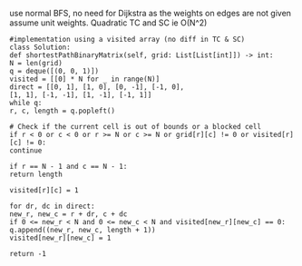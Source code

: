 use normal BFS, no need for Dijkstra as the weights on edges are not given assume unit weights. Quadratic TC and SC ie O(N^2)
​
```
#implementation using a visited array (no diff in TC & SC)
class Solution:
def shortestPathBinaryMatrix(self, grid: List[List[int]]) -> int:
N = len(grid)
q = deque([(0, 0, 1)])
visited = [[0] * N for _ in range(N)]
direct = [[0, 1], [1, 0], [0, -1], [-1, 0],
[1, 1], [-1, -1], [1, -1], [-1, 1]]
while q:
r, c, length = q.popleft()
​
# Check if the current cell is out of bounds or a blocked cell
if r < 0 or c < 0 or r >= N or c >= N or grid[r][c] != 0 or visited[r][c] != 0:
continue
​
if r == N - 1 and c == N - 1:
return length
​
visited[r][c] = 1
​
for dr, dc in direct:
new_r, new_c = r + dr, c + dc
if 0 <= new_r < N and 0 <= new_c < N and visited[new_r][new_c] == 0:
q.append((new_r, new_c, length + 1))
visited[new_r][new_c] = 1
​
return -1
​
```